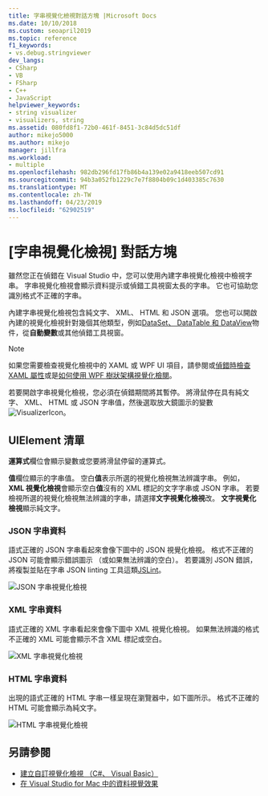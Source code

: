 ```yaml
---
title: 字串視覺化檢視對話方塊 |Microsoft Docs
ms.date: 10/10/2018
ms.custom: seoapril2019
ms.topic: reference
f1_keywords:
- vs.debug.stringviewer
dev_langs:
- CSharp
- VB
- FSharp
- C++
- JavaScript
helpviewer_keywords:
- string visualizer
- visualizers, string
ms.assetid: 080fd8f1-72b0-461f-8451-3c84d5dc51df
author: mikejo5000
ms.author: mikejo
manager: jillfra
ms.workload:
- multiple
ms.openlocfilehash: 982db296fd17fb86b4a139e02a9418eeb507cd91
ms.sourcegitcommit: 94b3a052fb1229c7e7f8804b09c1d403385c7630
ms.translationtype: MT
ms.contentlocale: zh-TW
ms.lasthandoff: 04/23/2019
ms.locfileid: "62902519"
---
```

# <a name="string-visualizer-dialog-box"></a>[字串視覺化檢視] 對話方塊

雖然您正在偵錯在 Visual Studio 中，您可以使用內建字串視覺化檢視中檢視字串。 字串視覺化檢視會顯示資料提示或偵錯工具視窗太長的字串。 它也可協助您識別格式不正確的字串。

內建字串視覺化檢視包含純文字、 XML、 HTML 和 JSON 選項。 您也可以開啟 內建的視覺化檢視針對幾個其他類型，例如[DataSet、 DataTable 和 DataView](../debugger/dataset-visualizer-dialog-box.md)物件，從**自動變數**或其他偵錯工具視窗。

> [!NOTE]
> 如果您需要檢查視覺化檢視中的 XAML 或 WPF UI 項目，請參閱或[偵錯時檢查 XAML 屬性](../debugger/inspect-xaml-properties-while-debugging.md)或是[如何使用 WPF 樹狀架構視覺化檢閱](../debugger/how-to-use-the-wpf-tree-visualizer.md)。

若要開啟字串視覺化檢視，您必須在偵錯期間將其暫停。 將滑鼠停在具有純文字、 XML、 HTML 或 JSON 字串值，然後選取放大鏡圖示的變數![VisualizerIcon](../debugger/media/dbg-tips-visualizer-icon.png "視覺化檢視圖示")。

## <a name="uielement-list"></a>UIElement 清單

**運算式**欄位會顯示變數或您要將滑鼠停留的運算式。

**值**欄位顯示的字串值。 空白**值**表示所選的視覺化檢視無法辨識字串。 例如， **XML 視覺化檢視**會顯示空白**值**沒有的 XML 標記的文字字串或 JSON 字串。 若要檢視所選的視覺化檢視無法辨識的字串，請選擇**文字視覺化檢視**改。 **文字視覺化檢視**顯示純文字。

### <a name="json-string-data"></a>JSON 字串資料

語式正確的 JSON 字串看起來會像下圖中的 JSON 視覺化檢視。 格式不正確的 JSON 可能會顯示錯誤圖示 （或如果無法辨識的空白）。 若要識別 JSON 錯誤，將複製並貼在字串 JSON linting 工具這類[JSLint](https://www.jslint.com/)。

![JSON 字串視覺化檢視](../debugger/media/dbg-tips-string-visualizer-json.png "JSON 字串視覺化檢視")

### <a name="xml-string-data"></a>XML 字串資料

語式正確的 XML 字串看起來會像下圖中 XML 視覺化檢視。 如果無法辨識的格式不正確的 XML 可能會顯示不含 XML 標記或空白。

![XML 字串視覺化檢視](../debugger/media/dbg-string-visualizers-xml.png "XML 字串視覺化檢視")

### <a name="html-string-data"></a>HTML 字串資料

出現的語式正確的 HTML 字串一樣呈現在瀏覽器中，如下圖所示。 格式不正確的 HTML 可能會顯示為純文字。

![HTML 字串視覺化檢視](../debugger/media/dbg-string-visualizers-html.png "HTML 字串視覺化檢視")

## <a name="see-also"></a>另請參閱

- [建立自訂視覺化檢視 （C#、 Visual Basic）](../debugger/create-custom-visualizers-of-data.md)
- [在 Visual Studio for Mac 中的資料視覺效果](/visualstudio/mac/data-visualizations)